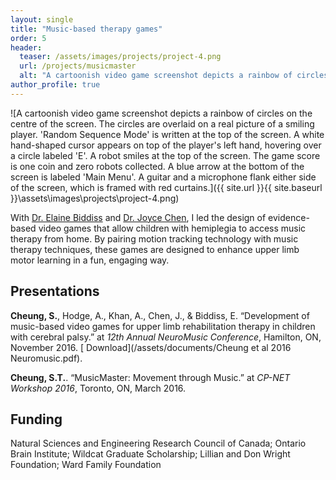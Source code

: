 ```yaml
---
layout: single
title: "Music-based therapy games"
order: 5
header:
  teaser: /assets/images/projects/project-4.png
  url: /projects/musicmaster
  alt: "A cartoonish video game screenshot depicts a rainbow of circles on the centre of the screen. The circles are overlaid on a real picture of a smiling player. 'Random Sequence Mode' is written at the top of the screen. A white hand-shaped cursor appears on top of the player's left hand, hovering over a circle labeled 'E'. A robot smiles at the top of the screen. The game score is one coin and zero robots collected. A blue arrow at the bottom of the screen is labeled 'Main Menu'. A guitar and a microphone flank either side of the screen, which is framed with red curtains."
author_profile: true
---
```

![A cartoonish video game screenshot depicts a rainbow of circles on the centre of the screen. The circles are overlaid on a real picture of a smiling player. 'Random Sequence Mode' is written at the top of the screen. A white hand-shaped cursor appears on top of the player's left hand, hovering over a circle labeled 'E'. A robot smiles at the top of the screen. The game score is one coin and zero robots collected. A blue arrow at the bottom of the screen is labeled 'Main Menu'. A guitar and a microphone flank either side of the screen, which is framed with red curtains.]({{ site.url }}{{ site.baseurl }}\assets\images\projects\project-4.png)

With [Dr. Elaine Biddiss](https://hollandbloorview.ca/staff/elaine-biddiss-masc-phd) and [Dr. Joyce Chen](https://kpe.utoronto.ca/faculty/chen-joyce), I led the design of evidence-based video games that allow children with hemiplegia to access music therapy from home. By pairing motion tracking technology with music therapy techniques, these games are designed to enhance upper limb motor learning in a fun, engaging way.

## Presentations
**Cheung, S.**, Hodge, A., Khan, A., Chen, J., & Biddiss, E. “Development of music-based video games for upper limb rehabilitation therapy in children with cerebral palsy.” at *12th Annual NeuroMusic Conference*, Hamilton, ON, November 2016. [<i class="fas fa-download"></i> Download](/assets/documents/Cheung et al 2016 Neuromusic.pdf).

**Cheung, S.T.**. “MusicMaster: Movement through Music.” at *CP-NET Workshop 2016*, Toronto, ON, March 2016.

## Funding
Natural Sciences and Engineering Research Council of Canada; Ontario Brain Institute; Wildcat Graduate Scholarship; Lillian and Don Wright Foundation; Ward Family Foundation
